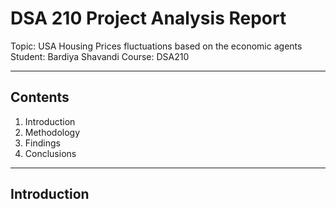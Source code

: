 # DSA 210 Project Analysis Report

Topic: USA Housing Prices fluctuations based on the economic agents
Student: Bardiya Shavandi
Course: DSA210

---------------------------

## Contents
1. Introduction
2. Methodology
3. Findings
4. Conclusions

---------------------------

## Introduction
